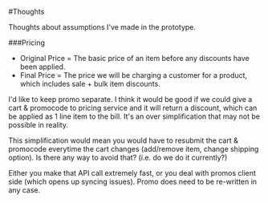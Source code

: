 #Thoughts

Thoughts about assumptions I've made in the prototype.

###Pricing

- Original Price = The basic price of an item before any discounts have been applied.
- Final Price = The price we will be charging a customer for a product, which includes sale + bulk item discounts.

I'd like to keep promo separate. I think it would be good if we could give a cart & promocode to pricing service and it will
return a discount, which can be applied as 1 line item to the bill. It's an over simplification that may not be possible in reality.

This simplification would mean you would have to resubmit the cart & promocode everytime the cart changes (add/remove item, change shipping option). Is there any way to avoid that? (i.e. do we do it currently?)

Either you make that API call extremely fast, or you deal with promos client side (which opens up syncing issues). Promo does need to be re-written in any case.
